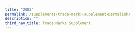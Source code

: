 ```yaml
---
title: "2003"
permalink: /supplements/trade-marks-supplement/permalink/
description: ""
third_nav_title: Trade Marks Supplement
---
```

